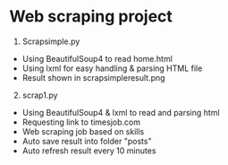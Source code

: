# Web scraping project

1) Scrapsimple.py

- Using BeautifulSoup4 to read home.html 
- Using lxml for easy handling & parsing HTML file
- Result shown in scrapsimpleresult.png

2) scrap1.py

- Using BeautifulSoup4 & lxml to read and parsing html
- Requesting link to timesjob.com
- Web scraping job based on skills 
- Auto save result into folder "posts"
- Auto refresh result every 10 minutes
